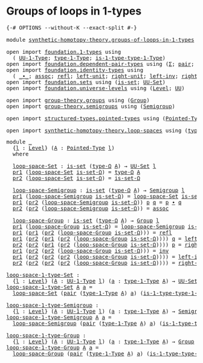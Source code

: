 # Groups of loops in 1-types

<pre class="Agda"><a id="39" class="Symbol">{-#</a> <a id="43" class="Keyword">OPTIONS</a> <a id="51" class="Pragma">--without-K</a> <a id="63" class="Pragma">--exact-split</a> <a id="77" class="Symbol">#-}</a>

<a id="82" class="Keyword">module</a> <a id="89" href="synthetic-homotopy-theory.groups-of-loops-in-1-types.html" class="Module">synthetic-homotopy-theory.groups-of-loops-in-1-types</a> <a id="142" class="Keyword">where</a>

<a id="149" class="Keyword">open</a> <a id="154" class="Keyword">import</a> <a id="161" href="foundation.1-types.html" class="Module">foundation.1-types</a> <a id="180" class="Keyword">using</a>
  <a id="188" class="Symbol">(</a> <a id="190" href="foundation-core.1-types.html#873" class="Function">UU-1-Type</a><a id="199" class="Symbol">;</a> <a id="201" href="foundation-core.1-types.html#945" class="Function">type-1-Type</a><a id="212" class="Symbol">;</a> <a id="214" href="foundation-core.1-types.html#1022" class="Function">is-1-type-type-1-Type</a><a id="235" class="Symbol">)</a>
<a id="237" class="Keyword">open</a> <a id="242" class="Keyword">import</a> <a id="249" href="foundation.dependent-pair-types.html" class="Module">foundation.dependent-pair-types</a> <a id="281" class="Keyword">using</a> <a id="287" class="Symbol">(</a><a id="288" href="foundation-core.dependent-pair-types.html#515" class="Record">Σ</a><a id="289" class="Symbol">;</a> <a id="291" href="foundation-core.dependent-pair-types.html#588" class="InductiveConstructor">pair</a><a id="295" class="Symbol">;</a> <a id="297" href="foundation-core.dependent-pair-types.html#605" class="Field">pr1</a><a id="300" class="Symbol">;</a> <a id="302" href="foundation-core.dependent-pair-types.html#617" class="Field">pr2</a><a id="305" class="Symbol">)</a>
<a id="307" class="Keyword">open</a> <a id="312" class="Keyword">import</a> <a id="319" href="foundation.identity-types.html" class="Module">foundation.identity-types</a> <a id="345" class="Keyword">using</a>
  <a id="353" class="Symbol">(</a> <a id="355" href="foundation-core.identity-types.html#2425" class="Function Operator">_∙_</a><a id="358" class="Symbol">;</a> <a id="360" href="foundation-core.identity-types.html#2874" class="Function">assoc</a><a id="365" class="Symbol">;</a> <a id="367" href="foundation-core.identity-types.html#1820" class="InductiveConstructor">refl</a><a id="371" class="Symbol">;</a> <a id="373" href="foundation-core.identity-types.html#2999" class="Function">left-unit</a><a id="382" class="Symbol">;</a> <a id="384" href="foundation-core.identity-types.html#3074" class="Function">right-unit</a><a id="394" class="Symbol">;</a> <a id="396" href="foundation-core.identity-types.html#3162" class="Function">left-inv</a><a id="404" class="Symbol">;</a> <a id="406" href="foundation-core.identity-types.html#3246" class="Function">right-inv</a><a id="415" class="Symbol">;</a> <a id="417" href="foundation-core.identity-types.html#2729" class="Function">inv</a><a id="420" class="Symbol">)</a>
<a id="422" class="Keyword">open</a> <a id="427" class="Keyword">import</a> <a id="434" href="foundation.sets.html" class="Module">foundation.sets</a> <a id="450" class="Keyword">using</a> <a id="456" class="Symbol">(</a><a id="457" href="foundation-core.sets.html#1113" class="Function">is-set</a><a id="463" class="Symbol">;</a> <a id="465" href="foundation-core.sets.html#1190" class="Function">UU-Set</a><a id="471" class="Symbol">)</a>
<a id="473" class="Keyword">open</a> <a id="478" class="Keyword">import</a> <a id="485" href="foundation.universe-levels.html" class="Module">foundation.universe-levels</a> <a id="512" class="Keyword">using</a> <a id="518" class="Symbol">(</a><a id="519" href="Agda.Primitive.html#597" class="Postulate">Level</a><a id="524" class="Symbol">;</a> <a id="526" href="foundation-core.universe-levels.html#235" class="Primitive">UU</a><a id="528" class="Symbol">)</a>

<a id="531" class="Keyword">open</a> <a id="536" class="Keyword">import</a> <a id="543" href="group-theory.groups.html" class="Module">group-theory.groups</a> <a id="563" class="Keyword">using</a> <a id="569" class="Symbol">(</a><a id="570" href="group-theory.groups.html#2468" class="Function">Group</a><a id="575" class="Symbol">)</a>
<a id="577" class="Keyword">open</a> <a id="582" class="Keyword">import</a> <a id="589" href="group-theory.semigroups.html" class="Module">group-theory.semigroups</a> <a id="613" class="Keyword">using</a> <a id="619" class="Symbol">(</a><a id="620" href="group-theory.semigroups.html#737" class="Function">Semigroup</a><a id="629" class="Symbol">)</a>

<a id="632" class="Keyword">open</a> <a id="637" class="Keyword">import</a> <a id="644" href="structured-types.pointed-types.html" class="Module">structured-types.pointed-types</a> <a id="675" class="Keyword">using</a> <a id="681" class="Symbol">(</a><a id="682" href="structured-types.pointed-types.html#383" class="Function">Pointed-Type</a><a id="694" class="Symbol">)</a>

<a id="697" class="Keyword">open</a> <a id="702" class="Keyword">import</a> <a id="709" href="synthetic-homotopy-theory.loop-spaces.html" class="Module">synthetic-homotopy-theory.loop-spaces</a> <a id="747" class="Keyword">using</a> <a id="753" class="Symbol">(</a><a id="754" href="synthetic-homotopy-theory.loop-spaces.html#1115" class="Function">type-Ω</a><a id="760" class="Symbol">)</a>
</pre>
<pre class="Agda"><a id="775" class="Keyword">module</a> <a id="782" href="synthetic-homotopy-theory.groups-of-loops-in-1-types.html#782" class="Module">_</a>
  <a id="786" class="Symbol">{</a><a id="787" href="synthetic-homotopy-theory.groups-of-loops-in-1-types.html#787" class="Bound">l</a> <a id="789" class="Symbol">:</a> <a id="791" href="Agda.Primitive.html#597" class="Postulate">Level</a><a id="796" class="Symbol">}</a> <a id="798" class="Symbol">(</a><a id="799" href="synthetic-homotopy-theory.groups-of-loops-in-1-types.html#799" class="Bound">A</a> <a id="801" class="Symbol">:</a> <a id="803" href="structured-types.pointed-types.html#383" class="Function">Pointed-Type</a> <a id="816" href="synthetic-homotopy-theory.groups-of-loops-in-1-types.html#787" class="Bound">l</a><a id="817" class="Symbol">)</a>
  <a id="821" class="Keyword">where</a>
  
  <a id="832" href="synthetic-homotopy-theory.groups-of-loops-in-1-types.html#832" class="Function">loop-space-Set</a> <a id="847" class="Symbol">:</a> <a id="849" href="foundation-core.sets.html#1113" class="Function">is-set</a> <a id="856" class="Symbol">(</a><a id="857" href="synthetic-homotopy-theory.loop-spaces.html#1115" class="Function">type-Ω</a> <a id="864" href="synthetic-homotopy-theory.groups-of-loops-in-1-types.html#799" class="Bound">A</a><a id="865" class="Symbol">)</a> <a id="867" class="Symbol">→</a> <a id="869" href="foundation-core.sets.html#1190" class="Function">UU-Set</a> <a id="876" href="synthetic-homotopy-theory.groups-of-loops-in-1-types.html#787" class="Bound">l</a>
  <a id="880" href="foundation-core.dependent-pair-types.html#605" class="Field">pr1</a> <a id="884" class="Symbol">(</a><a id="885" href="synthetic-homotopy-theory.groups-of-loops-in-1-types.html#832" class="Function">loop-space-Set</a> <a id="900" href="synthetic-homotopy-theory.groups-of-loops-in-1-types.html#900" class="Bound">is-set-Ω</a><a id="908" class="Symbol">)</a> <a id="910" class="Symbol">=</a> <a id="912" href="synthetic-homotopy-theory.loop-spaces.html#1115" class="Function">type-Ω</a> <a id="919" href="synthetic-homotopy-theory.groups-of-loops-in-1-types.html#799" class="Bound">A</a>
  <a id="923" href="foundation-core.dependent-pair-types.html#617" class="Field">pr2</a> <a id="927" class="Symbol">(</a><a id="928" href="synthetic-homotopy-theory.groups-of-loops-in-1-types.html#832" class="Function">loop-space-Set</a> <a id="943" href="synthetic-homotopy-theory.groups-of-loops-in-1-types.html#943" class="Bound">is-set-Ω</a><a id="951" class="Symbol">)</a> <a id="953" class="Symbol">=</a> <a id="955" href="synthetic-homotopy-theory.groups-of-loops-in-1-types.html#943" class="Bound">is-set-Ω</a>

  <a id="967" href="synthetic-homotopy-theory.groups-of-loops-in-1-types.html#967" class="Function">loop-space-Semigroup</a> <a id="988" class="Symbol">:</a> <a id="990" href="foundation-core.sets.html#1113" class="Function">is-set</a> <a id="997" class="Symbol">(</a><a id="998" href="synthetic-homotopy-theory.loop-spaces.html#1115" class="Function">type-Ω</a> <a id="1005" href="synthetic-homotopy-theory.groups-of-loops-in-1-types.html#799" class="Bound">A</a><a id="1006" class="Symbol">)</a> <a id="1008" class="Symbol">→</a> <a id="1010" href="group-theory.semigroups.html#737" class="Function">Semigroup</a> <a id="1020" href="synthetic-homotopy-theory.groups-of-loops-in-1-types.html#787" class="Bound">l</a>
  <a id="1024" href="foundation-core.dependent-pair-types.html#605" class="Field">pr1</a> <a id="1028" class="Symbol">(</a><a id="1029" href="synthetic-homotopy-theory.groups-of-loops-in-1-types.html#967" class="Function">loop-space-Semigroup</a> <a id="1050" href="synthetic-homotopy-theory.groups-of-loops-in-1-types.html#1050" class="Bound">is-set-Ω</a><a id="1058" class="Symbol">)</a> <a id="1060" class="Symbol">=</a> <a id="1062" href="synthetic-homotopy-theory.groups-of-loops-in-1-types.html#832" class="Function">loop-space-Set</a> <a id="1077" href="synthetic-homotopy-theory.groups-of-loops-in-1-types.html#1050" class="Bound">is-set-Ω</a>
  <a id="1088" href="foundation-core.dependent-pair-types.html#605" class="Field">pr1</a> <a id="1092" class="Symbol">(</a><a id="1093" href="foundation-core.dependent-pair-types.html#617" class="Field">pr2</a> <a id="1097" class="Symbol">(</a><a id="1098" href="synthetic-homotopy-theory.groups-of-loops-in-1-types.html#967" class="Function">loop-space-Semigroup</a> <a id="1119" href="synthetic-homotopy-theory.groups-of-loops-in-1-types.html#1119" class="Bound">is-set-Ω</a><a id="1127" class="Symbol">))</a> <a id="1130" href="synthetic-homotopy-theory.groups-of-loops-in-1-types.html#1130" class="Bound">p</a> <a id="1132" href="synthetic-homotopy-theory.groups-of-loops-in-1-types.html#1132" class="Bound">q</a> <a id="1134" class="Symbol">=</a> <a id="1136" href="synthetic-homotopy-theory.groups-of-loops-in-1-types.html#1130" class="Bound">p</a> <a id="1138" href="foundation-core.identity-types.html#2425" class="Function Operator">∙</a> <a id="1140" href="synthetic-homotopy-theory.groups-of-loops-in-1-types.html#1132" class="Bound">q</a>
  <a id="1144" href="foundation-core.dependent-pair-types.html#617" class="Field">pr2</a> <a id="1148" class="Symbol">(</a><a id="1149" href="foundation-core.dependent-pair-types.html#617" class="Field">pr2</a> <a id="1153" class="Symbol">(</a><a id="1154" href="synthetic-homotopy-theory.groups-of-loops-in-1-types.html#967" class="Function">loop-space-Semigroup</a> <a id="1175" href="synthetic-homotopy-theory.groups-of-loops-in-1-types.html#1175" class="Bound">is-set-Ω</a><a id="1183" class="Symbol">))</a> <a id="1186" class="Symbol">=</a> <a id="1188" href="foundation-core.identity-types.html#2874" class="Function">assoc</a>

  <a id="1197" href="synthetic-homotopy-theory.groups-of-loops-in-1-types.html#1197" class="Function">loop-space-Group</a> <a id="1214" class="Symbol">:</a> <a id="1216" href="foundation-core.sets.html#1113" class="Function">is-set</a> <a id="1223" class="Symbol">(</a><a id="1224" href="synthetic-homotopy-theory.loop-spaces.html#1115" class="Function">type-Ω</a> <a id="1231" href="synthetic-homotopy-theory.groups-of-loops-in-1-types.html#799" class="Bound">A</a><a id="1232" class="Symbol">)</a> <a id="1234" class="Symbol">→</a> <a id="1236" href="group-theory.groups.html#2468" class="Function">Group</a> <a id="1242" href="synthetic-homotopy-theory.groups-of-loops-in-1-types.html#787" class="Bound">l</a>
  <a id="1246" href="foundation-core.dependent-pair-types.html#605" class="Field">pr1</a> <a id="1250" class="Symbol">(</a><a id="1251" href="synthetic-homotopy-theory.groups-of-loops-in-1-types.html#1197" class="Function">loop-space-Group</a> <a id="1268" href="synthetic-homotopy-theory.groups-of-loops-in-1-types.html#1268" class="Bound">is-set-Ω</a><a id="1276" class="Symbol">)</a> <a id="1278" class="Symbol">=</a> <a id="1280" href="synthetic-homotopy-theory.groups-of-loops-in-1-types.html#967" class="Function">loop-space-Semigroup</a> <a id="1301" href="synthetic-homotopy-theory.groups-of-loops-in-1-types.html#1268" class="Bound">is-set-Ω</a>
  <a id="1312" href="foundation-core.dependent-pair-types.html#605" class="Field">pr1</a> <a id="1316" class="Symbol">(</a><a id="1317" href="foundation-core.dependent-pair-types.html#605" class="Field">pr1</a> <a id="1321" class="Symbol">(</a><a id="1322" href="foundation-core.dependent-pair-types.html#617" class="Field">pr2</a> <a id="1326" class="Symbol">(</a><a id="1327" href="synthetic-homotopy-theory.groups-of-loops-in-1-types.html#1197" class="Function">loop-space-Group</a> <a id="1344" href="synthetic-homotopy-theory.groups-of-loops-in-1-types.html#1344" class="Bound">is-set-Ω</a><a id="1352" class="Symbol">)))</a> <a id="1356" class="Symbol">=</a> <a id="1358" href="foundation-core.identity-types.html#1820" class="InductiveConstructor">refl</a>
  <a id="1365" href="foundation-core.dependent-pair-types.html#605" class="Field">pr1</a> <a id="1369" class="Symbol">(</a><a id="1370" href="foundation-core.dependent-pair-types.html#617" class="Field">pr2</a> <a id="1374" class="Symbol">(</a><a id="1375" href="foundation-core.dependent-pair-types.html#605" class="Field">pr1</a> <a id="1379" class="Symbol">(</a><a id="1380" href="foundation-core.dependent-pair-types.html#617" class="Field">pr2</a> <a id="1384" class="Symbol">(</a><a id="1385" href="synthetic-homotopy-theory.groups-of-loops-in-1-types.html#1197" class="Function">loop-space-Group</a> <a id="1402" href="synthetic-homotopy-theory.groups-of-loops-in-1-types.html#1402" class="Bound">is-set-Ω</a><a id="1410" class="Symbol">))))</a> <a id="1415" href="synthetic-homotopy-theory.groups-of-loops-in-1-types.html#1415" class="Bound">q</a> <a id="1417" class="Symbol">=</a> <a id="1419" href="foundation-core.identity-types.html#2999" class="Function">left-unit</a>
  <a id="1431" href="foundation-core.dependent-pair-types.html#617" class="Field">pr2</a> <a id="1435" class="Symbol">(</a><a id="1436" href="foundation-core.dependent-pair-types.html#617" class="Field">pr2</a> <a id="1440" class="Symbol">(</a><a id="1441" href="foundation-core.dependent-pair-types.html#605" class="Field">pr1</a> <a id="1445" class="Symbol">(</a><a id="1446" href="foundation-core.dependent-pair-types.html#617" class="Field">pr2</a> <a id="1450" class="Symbol">(</a><a id="1451" href="synthetic-homotopy-theory.groups-of-loops-in-1-types.html#1197" class="Function">loop-space-Group</a> <a id="1468" href="synthetic-homotopy-theory.groups-of-loops-in-1-types.html#1468" class="Bound">is-set-Ω</a><a id="1476" class="Symbol">))))</a> <a id="1481" href="synthetic-homotopy-theory.groups-of-loops-in-1-types.html#1481" class="Bound">p</a> <a id="1483" class="Symbol">=</a> <a id="1485" href="foundation-core.identity-types.html#3074" class="Function">right-unit</a>
  <a id="1498" href="foundation-core.dependent-pair-types.html#605" class="Field">pr1</a> <a id="1502" class="Symbol">(</a><a id="1503" href="foundation-core.dependent-pair-types.html#617" class="Field">pr2</a> <a id="1507" class="Symbol">(</a><a id="1508" href="foundation-core.dependent-pair-types.html#617" class="Field">pr2</a> <a id="1512" class="Symbol">(</a><a id="1513" href="synthetic-homotopy-theory.groups-of-loops-in-1-types.html#1197" class="Function">loop-space-Group</a> <a id="1530" href="synthetic-homotopy-theory.groups-of-loops-in-1-types.html#1530" class="Bound">is-set-Ω</a><a id="1538" class="Symbol">)))</a> <a id="1542" class="Symbol">=</a> <a id="1544" href="foundation-core.identity-types.html#2729" class="Function">inv</a>
  <a id="1550" href="foundation-core.dependent-pair-types.html#605" class="Field">pr1</a> <a id="1554" class="Symbol">(</a><a id="1555" href="foundation-core.dependent-pair-types.html#617" class="Field">pr2</a> <a id="1559" class="Symbol">(</a><a id="1560" href="foundation-core.dependent-pair-types.html#617" class="Field">pr2</a> <a id="1564" class="Symbol">(</a><a id="1565" href="foundation-core.dependent-pair-types.html#617" class="Field">pr2</a> <a id="1569" class="Symbol">(</a><a id="1570" href="synthetic-homotopy-theory.groups-of-loops-in-1-types.html#1197" class="Function">loop-space-Group</a> <a id="1587" href="synthetic-homotopy-theory.groups-of-loops-in-1-types.html#1587" class="Bound">is-set-Ω</a><a id="1595" class="Symbol">))))</a> <a id="1600" class="Symbol">=</a> <a id="1602" href="foundation-core.identity-types.html#3162" class="Function">left-inv</a>
  <a id="1613" href="foundation-core.dependent-pair-types.html#617" class="Field">pr2</a> <a id="1617" class="Symbol">(</a><a id="1618" href="foundation-core.dependent-pair-types.html#617" class="Field">pr2</a> <a id="1622" class="Symbol">(</a><a id="1623" href="foundation-core.dependent-pair-types.html#617" class="Field">pr2</a> <a id="1627" class="Symbol">(</a><a id="1628" href="foundation-core.dependent-pair-types.html#617" class="Field">pr2</a> <a id="1632" class="Symbol">(</a><a id="1633" href="synthetic-homotopy-theory.groups-of-loops-in-1-types.html#1197" class="Function">loop-space-Group</a> <a id="1650" href="synthetic-homotopy-theory.groups-of-loops-in-1-types.html#1650" class="Bound">is-set-Ω</a><a id="1658" class="Symbol">))))</a> <a id="1663" class="Symbol">=</a> <a id="1665" href="foundation-core.identity-types.html#3246" class="Function">right-inv</a>

<a id="loop-space-1-type-Set"></a><a id="1676" href="synthetic-homotopy-theory.groups-of-loops-in-1-types.html#1676" class="Function">loop-space-1-type-Set</a> <a id="1698" class="Symbol">:</a>
  <a id="1702" class="Symbol">{</a><a id="1703" href="synthetic-homotopy-theory.groups-of-loops-in-1-types.html#1703" class="Bound">l</a> <a id="1705" class="Symbol">:</a> <a id="1707" href="Agda.Primitive.html#597" class="Postulate">Level</a><a id="1712" class="Symbol">}</a> <a id="1714" class="Symbol">(</a><a id="1715" href="synthetic-homotopy-theory.groups-of-loops-in-1-types.html#1715" class="Bound">A</a> <a id="1717" class="Symbol">:</a> <a id="1719" href="foundation-core.1-types.html#873" class="Function">UU-1-Type</a> <a id="1729" href="synthetic-homotopy-theory.groups-of-loops-in-1-types.html#1703" class="Bound">l</a><a id="1730" class="Symbol">)</a> <a id="1732" class="Symbol">(</a><a id="1733" href="synthetic-homotopy-theory.groups-of-loops-in-1-types.html#1733" class="Bound">a</a> <a id="1735" class="Symbol">:</a> <a id="1737" href="foundation-core.1-types.html#945" class="Function">type-1-Type</a> <a id="1749" href="synthetic-homotopy-theory.groups-of-loops-in-1-types.html#1715" class="Bound">A</a><a id="1750" class="Symbol">)</a> <a id="1752" class="Symbol">→</a> <a id="1754" href="foundation-core.sets.html#1190" class="Function">UU-Set</a> <a id="1761" href="synthetic-homotopy-theory.groups-of-loops-in-1-types.html#1703" class="Bound">l</a>
<a id="1763" href="synthetic-homotopy-theory.groups-of-loops-in-1-types.html#1676" class="Function">loop-space-1-type-Set</a> <a id="1785" href="synthetic-homotopy-theory.groups-of-loops-in-1-types.html#1785" class="Bound">A</a> <a id="1787" href="synthetic-homotopy-theory.groups-of-loops-in-1-types.html#1787" class="Bound">a</a> <a id="1789" class="Symbol">=</a>
  <a id="1793" href="synthetic-homotopy-theory.groups-of-loops-in-1-types.html#832" class="Function">loop-space-Set</a> <a id="1808" class="Symbol">(</a><a id="1809" href="foundation-core.dependent-pair-types.html#588" class="InductiveConstructor">pair</a> <a id="1814" class="Symbol">(</a><a id="1815" href="foundation-core.1-types.html#945" class="Function">type-1-Type</a> <a id="1827" href="synthetic-homotopy-theory.groups-of-loops-in-1-types.html#1785" class="Bound">A</a><a id="1828" class="Symbol">)</a> <a id="1830" href="synthetic-homotopy-theory.groups-of-loops-in-1-types.html#1787" class="Bound">a</a><a id="1831" class="Symbol">)</a> <a id="1833" class="Symbol">(</a><a id="1834" href="foundation-core.1-types.html#1022" class="Function">is-1-type-type-1-Type</a> <a id="1856" href="synthetic-homotopy-theory.groups-of-loops-in-1-types.html#1785" class="Bound">A</a> <a id="1858" href="synthetic-homotopy-theory.groups-of-loops-in-1-types.html#1787" class="Bound">a</a> <a id="1860" href="synthetic-homotopy-theory.groups-of-loops-in-1-types.html#1787" class="Bound">a</a><a id="1861" class="Symbol">)</a>

<a id="loop-space-1-type-Semigroup"></a><a id="1864" href="synthetic-homotopy-theory.groups-of-loops-in-1-types.html#1864" class="Function">loop-space-1-type-Semigroup</a> <a id="1892" class="Symbol">:</a>
  <a id="1896" class="Symbol">{</a><a id="1897" href="synthetic-homotopy-theory.groups-of-loops-in-1-types.html#1897" class="Bound">l</a> <a id="1899" class="Symbol">:</a> <a id="1901" href="Agda.Primitive.html#597" class="Postulate">Level</a><a id="1906" class="Symbol">}</a> <a id="1908" class="Symbol">(</a><a id="1909" href="synthetic-homotopy-theory.groups-of-loops-in-1-types.html#1909" class="Bound">A</a> <a id="1911" class="Symbol">:</a> <a id="1913" href="foundation-core.1-types.html#873" class="Function">UU-1-Type</a> <a id="1923" href="synthetic-homotopy-theory.groups-of-loops-in-1-types.html#1897" class="Bound">l</a><a id="1924" class="Symbol">)</a> <a id="1926" class="Symbol">(</a><a id="1927" href="synthetic-homotopy-theory.groups-of-loops-in-1-types.html#1927" class="Bound">a</a> <a id="1929" class="Symbol">:</a> <a id="1931" href="foundation-core.1-types.html#945" class="Function">type-1-Type</a> <a id="1943" href="synthetic-homotopy-theory.groups-of-loops-in-1-types.html#1909" class="Bound">A</a><a id="1944" class="Symbol">)</a> <a id="1946" class="Symbol">→</a> <a id="1948" href="group-theory.semigroups.html#737" class="Function">Semigroup</a> <a id="1958" href="synthetic-homotopy-theory.groups-of-loops-in-1-types.html#1897" class="Bound">l</a>
<a id="1960" href="synthetic-homotopy-theory.groups-of-loops-in-1-types.html#1864" class="Function">loop-space-1-type-Semigroup</a> <a id="1988" href="synthetic-homotopy-theory.groups-of-loops-in-1-types.html#1988" class="Bound">A</a> <a id="1990" href="synthetic-homotopy-theory.groups-of-loops-in-1-types.html#1990" class="Bound">a</a> <a id="1992" class="Symbol">=</a>
  <a id="1996" href="synthetic-homotopy-theory.groups-of-loops-in-1-types.html#967" class="Function">loop-space-Semigroup</a> <a id="2017" class="Symbol">(</a><a id="2018" href="foundation-core.dependent-pair-types.html#588" class="InductiveConstructor">pair</a> <a id="2023" class="Symbol">(</a><a id="2024" href="foundation-core.1-types.html#945" class="Function">type-1-Type</a> <a id="2036" href="synthetic-homotopy-theory.groups-of-loops-in-1-types.html#1988" class="Bound">A</a><a id="2037" class="Symbol">)</a> <a id="2039" href="synthetic-homotopy-theory.groups-of-loops-in-1-types.html#1990" class="Bound">a</a><a id="2040" class="Symbol">)</a> <a id="2042" class="Symbol">(</a><a id="2043" href="foundation-core.1-types.html#1022" class="Function">is-1-type-type-1-Type</a> <a id="2065" href="synthetic-homotopy-theory.groups-of-loops-in-1-types.html#1988" class="Bound">A</a> <a id="2067" href="synthetic-homotopy-theory.groups-of-loops-in-1-types.html#1990" class="Bound">a</a> <a id="2069" href="synthetic-homotopy-theory.groups-of-loops-in-1-types.html#1990" class="Bound">a</a><a id="2070" class="Symbol">)</a>

<a id="loop-space-1-type-Group"></a><a id="2073" href="synthetic-homotopy-theory.groups-of-loops-in-1-types.html#2073" class="Function">loop-space-1-type-Group</a> <a id="2097" class="Symbol">:</a>
  <a id="2101" class="Symbol">{</a><a id="2102" href="synthetic-homotopy-theory.groups-of-loops-in-1-types.html#2102" class="Bound">l</a> <a id="2104" class="Symbol">:</a> <a id="2106" href="Agda.Primitive.html#597" class="Postulate">Level</a><a id="2111" class="Symbol">}</a> <a id="2113" class="Symbol">(</a><a id="2114" href="synthetic-homotopy-theory.groups-of-loops-in-1-types.html#2114" class="Bound">A</a> <a id="2116" class="Symbol">:</a> <a id="2118" href="foundation-core.1-types.html#873" class="Function">UU-1-Type</a> <a id="2128" href="synthetic-homotopy-theory.groups-of-loops-in-1-types.html#2102" class="Bound">l</a><a id="2129" class="Symbol">)</a> <a id="2131" class="Symbol">(</a><a id="2132" href="synthetic-homotopy-theory.groups-of-loops-in-1-types.html#2132" class="Bound">a</a> <a id="2134" class="Symbol">:</a> <a id="2136" href="foundation-core.1-types.html#945" class="Function">type-1-Type</a> <a id="2148" href="synthetic-homotopy-theory.groups-of-loops-in-1-types.html#2114" class="Bound">A</a><a id="2149" class="Symbol">)</a> <a id="2151" class="Symbol">→</a> <a id="2153" href="group-theory.groups.html#2468" class="Function">Group</a> <a id="2159" href="synthetic-homotopy-theory.groups-of-loops-in-1-types.html#2102" class="Bound">l</a>
<a id="2161" href="synthetic-homotopy-theory.groups-of-loops-in-1-types.html#2073" class="Function">loop-space-1-type-Group</a> <a id="2185" href="synthetic-homotopy-theory.groups-of-loops-in-1-types.html#2185" class="Bound">A</a> <a id="2187" href="synthetic-homotopy-theory.groups-of-loops-in-1-types.html#2187" class="Bound">a</a> <a id="2189" class="Symbol">=</a>
  <a id="2193" href="synthetic-homotopy-theory.groups-of-loops-in-1-types.html#1197" class="Function">loop-space-Group</a> <a id="2210" class="Symbol">(</a><a id="2211" href="foundation-core.dependent-pair-types.html#588" class="InductiveConstructor">pair</a> <a id="2216" class="Symbol">(</a><a id="2217" href="foundation-core.1-types.html#945" class="Function">type-1-Type</a> <a id="2229" href="synthetic-homotopy-theory.groups-of-loops-in-1-types.html#2185" class="Bound">A</a><a id="2230" class="Symbol">)</a> <a id="2232" href="synthetic-homotopy-theory.groups-of-loops-in-1-types.html#2187" class="Bound">a</a><a id="2233" class="Symbol">)</a> <a id="2235" class="Symbol">(</a><a id="2236" href="foundation-core.1-types.html#1022" class="Function">is-1-type-type-1-Type</a> <a id="2258" href="synthetic-homotopy-theory.groups-of-loops-in-1-types.html#2185" class="Bound">A</a> <a id="2260" href="synthetic-homotopy-theory.groups-of-loops-in-1-types.html#2187" class="Bound">a</a> <a id="2262" href="synthetic-homotopy-theory.groups-of-loops-in-1-types.html#2187" class="Bound">a</a><a id="2263" class="Symbol">)</a>
</pre>